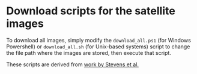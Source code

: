 # Download scripts for the satellite images

To download all images, simply modify the `download_all.ps1` (for Windows Powershell) or `download_all.sh` (for Unix-based systems) script to change the file path where the images are stored, then execute that script.

These scripts are derived from [work by Stevens et al.](https://github.com/raspstephan/sugar-flower-fish-or-gravel)
